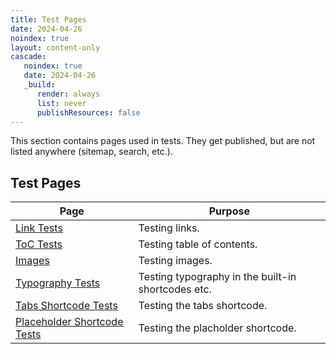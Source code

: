 ```yaml
---
title: Test Pages
date: 2024-04-26
noindex: true
layout: content-only
cascade:
   noindex: true
   date: 2024-04-26
   _build:
      render: always
      list: never
      publishResources: false
---
```


This section contains pages used in tests. They get published, but are not listed anywhere (sitemap, search, etc.).

## Test Pages

| Page |Purpose |
| ------------- | ------------- |
| [Link Tests](links/)  | Testing links.  |
| [ToC Tests](toc/)  | Testing table of contents.  |
| [Images](images/)  | Testing images.  |
| [Typography Tests](typography/)  | Testing typography in the built-in shortcodes etc.  |
| [Tabs Shortcode Tests](tabs-page-1/)  | Testing the tabs shortcode.  |
| [Placeholder Shortcode Tests](placeholder/)  | Testing the placholder shortcode.  |


